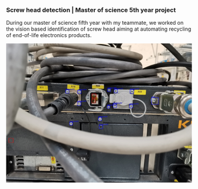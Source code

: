 ### Screw head detection | Master of science 5th year project

During our master of science fifth year with my teammate, we worked on the vision based identification of screw head aiming at automating recycling of end-of-life electronics products.

![predictions from a dcnn model for the back of a motor controller](https://github.com/nathanserg/screw_detection/blob/main/evaluate/predictions/dcnn_predictions/IMG_20231214_152956.jpg)
